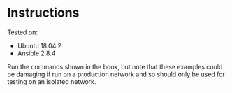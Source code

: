 # Instructions

Tested on:
- Ubuntu 18.04.2
- Ansible 2.8.4

Run the commands shown in the book, but note that these examples could be damaging if run on a production network and so should only be used for testing on an isolated network.
